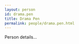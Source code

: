```yaml
---
layout: person
id: drama.pen
title: Drama Pen
permalink: people/drama.pen.html
---
```


Person details...